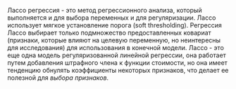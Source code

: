Лассо регрессия - это метод регрессионного анализа, который выполняется и для выбора переменных и для регуляризации. Лассо использует мягкое установление порога (soft thresholding). Регрессия Лассо выбирает только подмножество предоставленных ковариат (признаки, которые влияют на целевую переменную, но неинтересны для исследования) для использования в конечной модели.
Лассо - это еще одна модель регуляризованной линейной регрессии, она работает путем добавления штрафного члена к функции стоимости, но она имеет тенденцию обнулять коэффициенты некоторых признаков, что делает ее полезной для _выбора признаков_.
